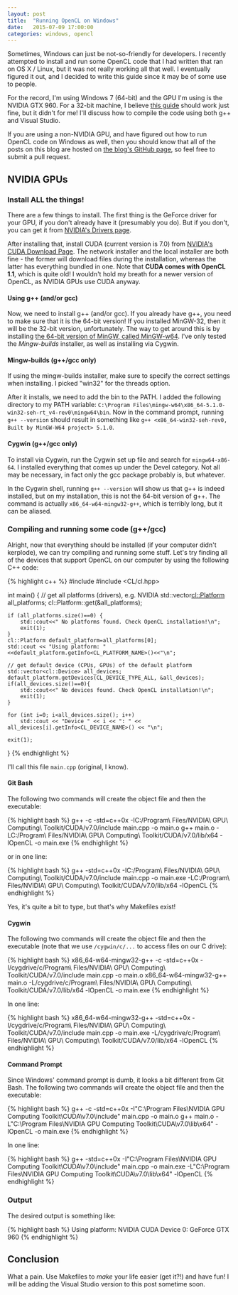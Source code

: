 ```yaml
---
layout: post
title:  "Running OpenCL on Windows"
date:   2015-07-09 17:00:00
categories: windows, opencl
---
```


Sometimes, Windows can just be not-so-friendly for developers. I recently attempted to install and run some OpenCL code that I had written that ran on OS X / Linux, but it was not really working all that well. I eventually figured it out, and I decided to write this guide since it may be of some use to people.

For the record, I'm using Windows 7 (64-bit) and the GPU I'm using is the NVIDIA GTX 960. For a 32-bit machine, I believe [this guide](http://www.nvidia.com/Download/index.aspx?lang=en-us) should work just fine, but it didn't for me! I'll discuss how to compile the code using both g++ and Visual Studio.
<!-- more -->

If you are using a non-NVIDIA GPU, and have figured out how to run OpenCL code on Windows as well, then you should know that all of the posts on this blog are hosted on [the blog's GitHub page](https://github.com/SaintDako/SaintDako.github.io), so feel free to submit a pull request.

## NVIDIA GPUs

### Install ALL the things!

There are a few things to install. The first thing is the GeForce driver for your GPU, if you don't already have it (presumably you do). But if you don't, you can get it from [NVIDIA's Drivers page](http://www.nvidia.com/Download/index.aspx?lang=en-us).

After installing that, install CUDA (current version is 7.0) from [NVIDIA's CUDA Download Page](https://developer.nvidia.com/cuda-downloads). The network installer and the local installer are both fine - the former will download files during the installation, whereas the latter has everything bundled in one. Note that **CUDA comes with OpenCL 1.1**, which is quite old! I wouldn't hold my breath for a newer version of OpenCL, as NVIDIA GPUs use CUDA anyway.

#### Using g++ (and/or gcc)

Now, we need to install g++ (and/or gcc). If you already have g++, you need to make sure that it is the 64-bit version! If you installed MinGW-32, then it will be the 32-bit version, unfortunately. The way to get around this is by installing [the 64-bit version of MinGW, called MinGW-w64](http://mingw-w64.org/doku.php/download). I've only tested the *Mingw-builds* installer, as well as installing via Cygwin.


#### Mingw-builds (g++/gcc only)

If using the mingw-builds installer, make sure to specify the correct settings when installing. I picked "win32" for the threads option.

After it installs, we need to add the bin to the PATH. I added the following directory to my PATH variable: `C:\Program Files\mingw-w64\x86_64-5.1.0-win32-seh-rt_v4-rev0\mingw64\bin`. Now in the command prompt, running `g++ --version` should result in something like `g++ <x86_64-win32-seh-rev0, Built by MinGW-W64 project> 5.1.0`.

#### Cygwin (g++/gcc only)

To install via Cygwin, run the Cygwin set up file and search for `mingw64-x86-64`. I installed everything that comes up under the Devel category. Not all may be necessary, in fact only the gcc package probably is, but whatever.

In the Cygwin shell, running `g++ --version` will show us that g++ is indeed installed, but on my installation, this is not the 64-bit version of g++. The command is actually `x86_64-w64-mingw32-g++`, which is terribly long, but it can be aliased.

### Compiling and running some code (g++/gcc)

Alright, now that everything should be installed (if your computer didn't kerplode), we can try compiling and running some stuff. Let's try finding all of the devices that support OpenCL on our computer by using the following C++ code:

{% highlight c++ %}
#include <iostream>
#include <CL/cl.hpp>

int main() {
    // get all platforms (drivers), e.g. NVIDIA
    std::vector<cl::Platform> all_platforms;
    cl::Platform::get(&all_platforms);

    if (all_platforms.size()==0) {
        std::cout<<" No platforms found. Check OpenCL installation!\n";
        exit(1);
    }
    cl::Platform default_platform=all_platforms[0];
    std::cout << "Using platform: "<<default_platform.getInfo<CL_PLATFORM_NAME>()<<"\n";

    // get default device (CPUs, GPUs) of the default platform
    std::vector<cl::Device> all_devices;
    default_platform.getDevices(CL_DEVICE_TYPE_ALL, &all_devices);
    if(all_devices.size()==0){
        std::cout<<" No devices found. Check OpenCL installation!\n";
        exit(1);
    }

    for (int i=0; i<all_devices.size(); i++)
        std::cout << "Device " << i << ": " << all_devices[i].getInfo<CL_DEVICE_NAME>() << "\n";

    exit(1);
}
{% endhighlight %}

I'll call this file `main.cpp` (original, I know).

#### Git Bash

The following two commands will create the object file and then the executable:

{% highlight bash %}
g++ -c -std=c++0x -IC:/Program\ Files/NVIDIA\ GPU\ Computing\ Toolkit/CUDA/v7.0/include  main.cpp  -o  main.o
g++ main.o -LC:/Program\ Files/NVIDIA\ GPU\ Computing\ Toolkit/CUDA/v7.0/lib/x64  -lOpenCL -o main.exe
{% endhighlight %}

or in one line:

{% highlight bash %}
g++ -std=c++0x -IC:/Program\ Files/NVIDIA\ GPU\ Computing\ Toolkit/CUDA/v7.0/include  main.cpp  -o  main.exe -LC:/Program\ Files/NVIDIA\ GPU\ Computing\ Toolkit/CUDA/v7.0/lib/x64 -lOpenCL
{% endhighlight %}

Yes, it's quite a bit to type, but that's why Makefiles exist!

#### Cygwin

The following two commands will create the object file and then the executable (note that we use `/cygwin/c/...` to access files on our C drive):

{% highlight bash %}
x86_64-w64-mingw32-g++ -c -std=c++0x -I/cygdrive/c/Program\ Files/NVIDIA\ GPU\ Computing\ Toolkit/CUDA/v7.0/include main.cpp -o main.o
x86_64-w64-mingw32-g++ main.o -L/cygdrive/c/Program\ Files/NVIDIA\ GPU\ Computing\ Toolkit/CUDA/v7.0/lib/x64 -lOpenCL -o main.exe
{% endhighlight %}

In one line:

{% highlight bash %}
x86_64-w64-mingw32-g++ -std=c++0x -I/cygdrive/c/Program\ Files/NVIDIA\ GPU\ Computing\ Toolkit/CUDA/v7.0/include main.cpp -o main.exe -L/cygdrive/c/Program\ Files/NVIDIA\ GPU\ Computing\ Toolkit/CUDA/v7.0/lib/x64 -lOpenCL
{% endhighlight %}

#### Command Prompt
Since Windows' command prompt is dumb, it looks a bit different from Git Bash. The following two commands will create the object file and then the executable:

{% highlight bash %}
g++ -c -std=c++0x -I"C:\Program Files\NVIDIA GPU Computing Toolkit\CUDA\v7.0\include"  main.cpp  -o  main.o
g++ main.o -L"C:\Program Files\NVIDIA GPU Computing Toolkit\CUDA\v7.0\lib\x64"  -lOpenCL -o main.exe
{% endhighlight %}

In one line:

{% highlight bash %}
g++ -std=c++0x -I"C:\Program Files\NVIDIA GPU Computing Toolkit\CUDA\v7.0\include"  main.cpp  -o  main.exe -L"C:\Program Files\NVIDIA GPU Computing Toolkit\CUDA\v7.0\lib\x64" -lOpenCL
{% endhighlight %}

### Output

The desired output is something like:

{% highlight bash %}
Using platform: NVIDIA CUDA
Device 0: GeForce GTX 960
{% endhighlight %}

## Conclusion

What a pain. Use Makefiles to *make* your life easier (get it?!) and have fun! I will be adding the Visual Studio version to this post sometime soon.
